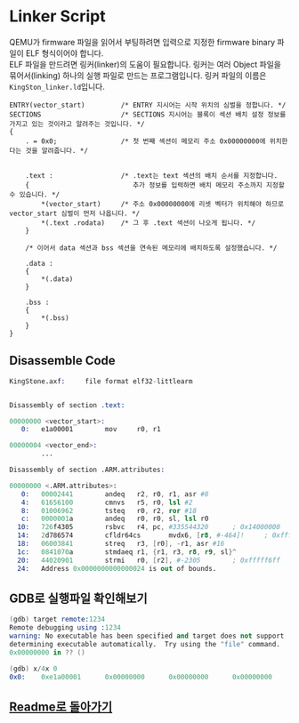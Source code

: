 # Linker Script

QEMU가 firmware 파일을 읽어서 부팅하려면 입력으로 지정한 firmware binary 파일이 ELF 형식이어야 합니다.  
ELF 파일을 만드려면 링커(linker)의 도움이 필요합니다. 링커는 여러 Object 파일을 묶어서(linking) 하나의 실행 파일로 만드는 프로그램입니다.
링커 파일의 이름은 `KingSton_linker.ld`입니다.

```ld
ENTRY(vector_start)         /* ENTRY 지시어는 시작 위치의 심벌을 정합니다. */
SECTIONS                    /* SECTIONS 지시어는 블록이 섹션 배치 설정 정보를 가지고 있는 것이라고 알려주는 것입니다. */
{
    . = 0x0;                /* 첫 번째 섹션이 메모리 주소 0x00000000에 위치한다는 것을 알려줍니다. */


    .text :                 /* .text는 text 섹션의 배치 순서를 지정합니다.
    {                          추가 정보를 입력하면 배치 메모리 주소까지 지정할 수 있습니다. */
        *(vector_start)     /* 주소 0x00000000에 리셋 벡터가 위치해야 하므로 vector_start 심벌이 먼저 나옵니다. */
        *(.text .rodata)    /* 그 후 .text 섹션이 나오게 됩니다. */
    }

    /* 이어서 data 섹션과 bss 섹션을 연속된 메모리에 배치하도록 설정했습니다. */

    .data :
    {
        *(.data)
    }

    .bss :
    {
        *(.bss)
    }
}
```

## Disassemble Code

```S
KingStone.axf:     file format elf32-littlearm


Disassembly of section .text:

00000000 <vector_start>:
   0:   e1a00001        mov     r0, r1

00000004 <vector_end>:
        ...

Disassembly of section .ARM.attributes:

00000000 <.ARM.attributes>:
   0:   00002441        andeq   r2, r0, r1, asr #8
   4:   61656100        cmnvs   r5, r0, lsl #2
   8:   01006962        tsteq   r0, r2, ror #18
   c:   0000001a        andeq   r0, r0, sl, lsl r0
  10:   726f4305        rsbvc   r4, pc, #335544320      ; 0x14000000
  14:   2d786574        cfldr64cs       mvdx6, [r8, #-464]!     ; 0xfffffe30
  18:   06003841        streq   r3, [r0], -r1, asr #16
  1c:   0841070a        stmdaeq r1, {r1, r3, r8, r9, sl}^
  20:   44020901        strmi   r0, [r2], #-2305        ; 0xfffff6ff
  24:   Address 0x0000000000000024 is out of bounds.
```

## GDB로 실행파일 확인해보기

```S
(gdb) target remote:1234
Remote debugging using :1234
warning: No executable has been specified and target does not support
determining executable automatically.  Try using the "file" command.
0x00000000 in ?? ()

(gdb) x/4x 0
0x0:    0xe1a00001      0x00000000      0x00000000      0x00000000
```

## [Readme로 돌아가기](/readme.md)